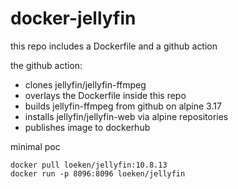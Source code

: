 # docker-jellyfin

this repo includes a Dockerfile and a github action

the github action:
- clones jellyfin/jellyfin-ffmpeg 
- overlays the Dockerfile inside this repo
- builds jellyfin-ffmpeg from github on alpine 3.17
- installs jellyfin/jellyfin-web via alpine repositories
- publishes image to dockerhub

minimal poc
```
docker pull loeken/jellyfin:10.8.13
docker run -p 8096:8096 loeken/jellyfin
```

